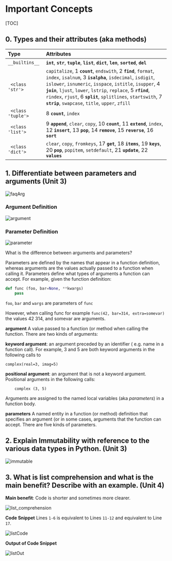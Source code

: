 
# Important Concepts

[TOC]

## 0. Types and their attributes (aka methods)

|Type | Attributes | 
|:------|:-------|
|`__builtins__` | **`int`**, **`str`**, **`tuple`**, **`list`**, **`dict`**, **`len`**, **`sorted`**, **`del`** 
|` <class 'str'>`|`capitalize`, 1 **`count`**, `endswith`, 2 **`find`**, `format`, `index`, `isalnum`, 3 **`isalpha`**, `isdecimal`, `isdigit`, `islower`, `isnumeric`, `isspace`, `istitle`, `isupper`, 4 **`join`**, `ljust`, `lower`, `lstrip`, `replace`, 5 **`rfind`**, `rindex`, `rjust`, 6 **`split`**, `splitlines`, `startswith`, 7 **`strip`**, `swapcase`, `title`, `upper`, `zfill` |
|` <class 'tuple'>`|8 **`count`**, `index` |
|` <class 'list'>`|9 **`append`**, `clear`, `copy`, 10 **`count`**, 11 **`extend`**, `index`, 12 **`insert`**, 13 **`pop`**, 14 **`remove`**, 15 **`reverse`**, 16 **`sort`** |
|` <class 'dict'>`|`clear`, `copy`, `fromkeys`, 17 **`get`**, 18 **`items`**, 19 **`keys`**, 20 **`pop`**, `popitem`, `setdefault`, 21 **`update`**, 22 **`values`** |
   

## 1. Differentiate between parameters and arguments (Unit 3)

![faqArg](https://cdn.rawgit.com/kgisl/pythonFDP/7d9a152b/img/ArgumentsVsParameters.jpeg)

### Argument Definition 

![argument](https://cdn.rawgit.com/kgisl/pythonFDP/7d9a152b/img/argumentGlossary.jpeg)

### Parameter Definition 

![parameter](https://cdn.rawgit.com/kgisl/pythonFDP/7d9a152b/img/parameterGlossary.jpeg)

What is the difference between arguments and parameters?

Parameters are defined by the names that appear in a function definition, whereas arguments are the values actually passed to a function when calling it. Parameters define what types of arguments a function can accept. For example, given the
function definition: 

```python
def func (foo, bar=None, **kwargs)
	pass
```

`foo`, `bar` and `wargs` are parameters of `func` 

However, when calling func for example `func(42, bar=314, extra=somevar)` the values 42 314, and somevar are arguments.


**argument**
A value passed to a function (or method when calling the function. There are two kinds of arguments:

**keyword argument**:  an argument preceded by an identifier ( e.g. name in a function call). For example, 3 and 5 are both keyword arguments in the following calls to

	complex(real=3, imag=5)

**positional argument**: an argument that is not a keyword argument. Positional arguments in the following calls:
		
		complex (3, 5)

Arguments are assigned to the named local variables (aka _parameters_) in a function body. 

**parameters**
A named entity in a function (or method) definition that specifies an argument (or in some cases, arguments that the function can accept. There are five kinds of parameters. 


## 2. Explain Immutability with reference to the various data types in Python. (Unit 3)

![immutable](https://cdn.rawgit.com/kgisl/pythonFDP/728f283e/img/mutablePython.png)


## 3. What is list comprehension and what is the main benefit? Describe with an example. (Unit 4)


**Main benefit**: Code is shorter and sometimes more clearer. 

![list_comprehension](https://cdn.rawgit.com/kgisl/pythonFDP/e3caa43d/img/explainListComprehension.png)

**Code Snippet** 
Lines `1-6` is equivalent to Lines `11-12` and equivalent to Line `17`.  

![listCode](https://cdn.rawgit.com/kgisl/pythonFDP/9e101ddd/img/listComprehensionCode.png)

**Output of Code Snippet**

![listOut](https://cdn.rawgit.com/kgisl/pythonFDP/020de846/img/listComprehensionOutput.jpg)